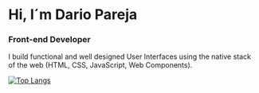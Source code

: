 # Hi, I´m Dario Pareja
### Front-end Developer
I build functional and well designed User Interfaces using the native stack of the web (HTML, CSS, JavaScript, Web Components).

[![Top Langs](https://github-readme-stats.vercel.app/api/top-langs/?username=darioparejadiaz&theme=gruvbox)](https://github.com/anuraghazra/github-readme-stats)
